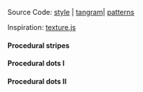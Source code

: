 Source Code: [style](https://github.com/patriciogonzalezvivo/tangram-sandbox/blob/gh-pages/styles/patterns.yaml) | [tangram](https://github.com/tangrams/tangram)| [patterns](http://tangrams.github.io/ProceduralTextures/)

Inspiration: [texture.js](http://riccardoscalco.github.io/textures/)

<a href="code.html#shaders/hatch.frag"><canvas class="canvas" data-fragment-url="shaders/hatch.frag" width="200px" height="200px"></canvas></a>
#### Procedural stripes

<a href="code.html#shaders/dots.frag"><canvas class="canvas" data-fragment-url="shaders/dots.frag" width="200px" height="200px"></canvas></a>
#### Procedural dots I

<a href="code.html#shaders/dots2.frag"><canvas class="canvas" data-fragment-url="shaders/dots2.frag" width="200px" height="200px"></canvas></a>
#### Procedural dots II